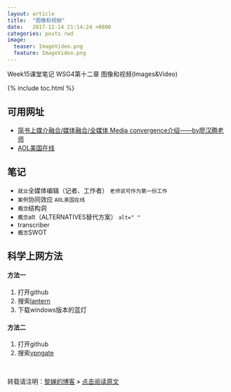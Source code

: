```yaml
---
layout: article
title:  "图像和视频"
date:   2017-12-14 21:14:24 +0800
categories: posts rwd
image:
  teaser: ImageVideo.png
  feature: ImageVideo.png
---
```

Week15课堂笔记  WSG4第十二章 图像和视频(Images&Video)

{% include toc.html %}

## 可用网址
- [简书上媒介融合/媒体融合/全媒体 Media convergence介绍——by廖汉腾老师](http://www.jianshu.com/p/fa4f07dcb669)
- [AOL美国在线](https://www.aol.com/)

## 笔记
- `就业`全媒体编辑（记者、工作者）
`老师说可作为第一份工作`
- `案例`协同效应
`AOL美国在线`
- `概念`结构洞
- `概念`alt（ALTERNATIVES替代方案）
`alt=" "`
- transcriber
- `概念`SWOT

## 科学上网方法
#### 方法一
1. 打开github
2. 搜索[lantern](https://github.com/getlantern/lantern/releases/tag/latest)
3. 下载windows版本的蓝灯

#### 方法二
1. 打开github
2. 搜索[vpngate](https://waylau.com/about-vpngate/)

<br>

转载请注明：[黎婵的博客](https://cherrylichan.github.io/) » [点击阅读原文](https://cherrylichan.github.io/posts/rwd/Week15_图像和视频(Images&Video)/)

